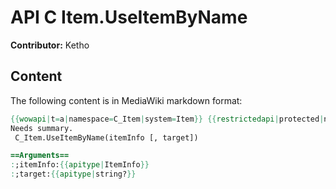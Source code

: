 # API C Item.UseItemByName

**Contributor:** Ketho

## Content

The following content is in MediaWiki markdown format:

```mediawiki
{{wowapi|t=a|namespace=C_Item|system=Item}} {{restrictedapi|protected|note=Use the "item" action type of [[SecureActionButtonTemplate]] or the [[MACRO cast|/use]] slash command.}} 
Needs summary.
 C_Item.UseItemByName(itemInfo [, target])

==Arguments==
:;itemInfo:{{apitype|ItemInfo}}
:;target:{{apitype|string?}}
```